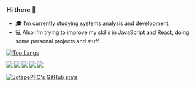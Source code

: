 ### Hi there 👋

- 🎓 I’m currently studying systems analysis and development
- 💻 Also I'm trying to improve my skills in JavaScript and React, doing some personal projects and stuff.

[![Top Langs](https://github-readme-stats.vercel.app/api/top-langs/?username=JotapePFC)](https://github.com/JotapePFC/github-readme-stats)

<img src ="https://img.shields.io/badge/HTML5-E34F26?style=for-the-badge&logo=html5&logoColor=white"> <img src ="https://img.shields.io/badge/CSS3-1572B6?style=for-the-badge&logo=css3&logoColor=white"> <img src ="https://img.shields.io/badge/Sass-CC6699?style=for-the-badge&logo=sass&logoColor=white"> <img src ="https://img.shields.io/badge/JavaScript-323330?style=for-the-badge&logo=javascript&logoColor=F7DF1E"> <img src ="https://img.shields.io/badge/React-20232A?style=for-the-badge&logo=react&logoColor=61DAFB">

[![JotapePFC's GitHub stats](https://github-readme-stats.vercel.app/api?username=JotapePFC)](https://github.com/JotapePFC/github-readme-stats)   






